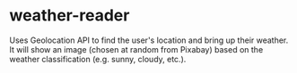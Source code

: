 # weather-reader

Uses Geolocation API to find the user's location and bring up their weather. It will show an image (chosen at random from Pixabay) based on the weather classification (e.g. sunny, cloudy, etc.).
